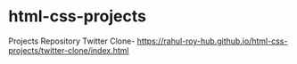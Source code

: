 # html-css-projects
Projects Repository
Twitter Clone- https://rahul-roy-hub.github.io/html-css-projects/twitter-clone/index.html
